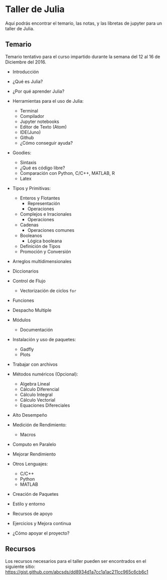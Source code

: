 # Taller de Julia
Aquí podrás encontrar el temario, las notas, y las libretas de jupyter para un taller de Julia.

## Temario
Temario tentativo para el curso impartido durante la semana del 12 al 16 de Diciembre del 2016.

- Introducción
- ¿Qué es Julia?
- ¿Por qué aprender Julia?
- Herramientas para el uso de Julia:
  - Terminal
  - Compilador
  - Jupyter notebooks
  - Editor de Texto (Atom)
  - IDE(Juno)
  - Github
  - ¿Cómo conseguir ayuda?
- Goodies:
  - Sintaxis
  - ¿Qué es código libre?
  - Comparación con Python, C/C++, MATLAB, R
  - Latex
- Tipos y Primitivas:
  - Enteros y Flotantes
    - Representación
    - Operaciones
  - Complejos e Irracionales
    - Operaciones
  - Cadenas
    - Operaciones comunes
  - Booleanos
    - Lógica booleana
  - Definición de Tipos
  - Promoción y Conversión

- Arreglos multidimensionales
- Diccionarios
- Control de Flujo
  - Vectorización de ciclos `for`
- Funciones
- Despacho Multiple

- Módulos
  - Documentación
- Instalación y uso de paquetes:
  - Gadfly
  - Plots
- Trabajar con archivos
- Métodos numéricos (Opcional):
  - Algebra Lineal
  - Cálculo Diferencial
  - Cálculo Integral
  - Cálculo Vectorial
  - Equaciones Difereciales

- Alto Desempeño
- Medición de Rendimiento:
  - Macros
- Computo en Paralelo
- Mejorar Rendimiento
- Otros Lenguajes:
  - C/C++
  - Python
  - MATLAB
- Creación de Paquetes
- Estilo y entorno

- Recursos de apoyo
- Ejercicios y Mejora continua
- ¿Cómo apoyar el proyecto?


## Recursos
Los recursos necesarios para el taller pueden ser encontrados en el siguiente sitio: https://gist.github.com/abcsds/dd8934d1a7cc1a1ac211cc965c6cb6c1

